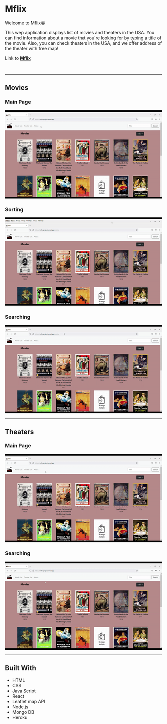 # Mflix

Welcome to Mflix:grinning:

This wep application displays list of movies and theaters in the USA. You can find information about a movie that you're looking for by typing a title of the movie. Also, you can check theaters in the USA, and we offer address of the theater with free map!

Link to [**Mflix**](https://mflix-project.vercel.app/)

&nbsp;

---

## Movies

### Main Page

![Main Page](./demo/moviePage.gif)

### Sorting

![Soring](./demo/sorting.gif)

### Searching

![Searching](./demo/searching.gif)

---

## Theaters

### Main Page

![Main Page](./demo/theaterPage.gif)

### Searching

![Searching](./demo/searchingTheater.gif)

---

## Built With

- HTML
- CSS
- Java Script
- React
- Leaflet map API
- Node.js
- Mongo DB
- Heroku
